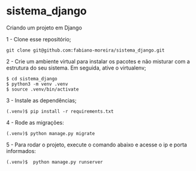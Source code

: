 # sistema_django

Criando um projeto em Django

1 - Clone esse repositório;

```
git clone git@github.com:fabiano-moreira/sistema_django.git

```

2 - Crie um ambiente virtual para instalar os pacotes e não misturar com a estrutura do seu sistema.
Em seguida, ative o virtualenv;

```
$ cd sistema_django
$ python3 -m venv .venv
$ source .venv/bin/activate
```

3 -  Instale as dependências;

```
(.venv)$ pip install -r requirements.txt

```

4 - Rode as migrações:

```
(.venv)$ python manage.py migrate

```
5 - Para rodar o projeto, execute o comando abaixo e acesse o ip e porta informados:

```
(.venv)$  python manage.py runserver
```
